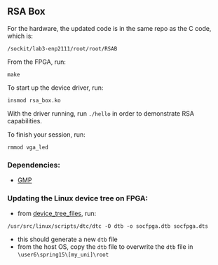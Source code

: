 ## RSA Box

For the hardware, the updated code is in the same repo as the C code, which is:

```
/sockit/lab3-enp2111/root/root/RSAB
```

From the FPGA, run:
```
make
``` 

To start up the device driver, run:
```
insmod rsa_box.ko
```

With the driver running, run `./hello` in order to demonstrate RSA capabilities.

To finish your session, run:
```
rmmod vga_led
```

### Dependencies:
 * [GMP](https://gmplib.org/)

### Updating the Linux device tree on FPGA:
* from [device_tree_files](https://github.com/ohEmily/RSA_accelerator/tree/master/device_tree_files), run:
```
/usr/src/linux/scripts/dtc/dtc -O dtb -o socfpga.dtb socfpga.dts
```
 * this should generate a new `dtb` file
 * from the host OS, copy the `dtb` file to overwrite the `dtb` file in `\user6\spring15\[my_uni]\root`
